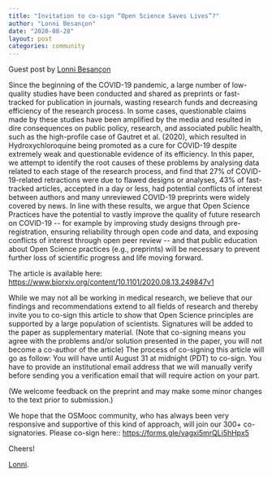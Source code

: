 ```yaml
---
title: "Invitation to co-sign “Open Science Saves Lives”?"
author: "Lonni Besançon"
date: "2020-08-28"
layout: post
categories: community
---
```


Guest post by [Lonni Besançon](https://twitter.com/lonnibesancon)


Since the beginning of the COVID-19 pandemic, a large number of low-quality studies have been conducted and shared as preprints or fast-tracked for publication in journals, wasting research funds and decreasing efficiency of the research process. In some cases, questionable claims made by these studies have been amplified by the media and resulted in dire consequences on public policy, research, and associated public health, such as the high-profile case of Gautret et al. (2020), which resulted in Hydroxychloroquine being promoted as a cure for COVID-19 despite extremely weak and questionable evidence of its efficiency. In this paper, we attempt to identify the root causes of these problems by analysing data related to each stage of the research process, and find that 27% of COVID-19-related retractions were due to flawed designs or analyses, 43% of fast-tracked articles, accepted in a day or less, had potential conflicts of interest between authors and many unreviewed COVID-19 preprints were widely covered by news. In line with these results, we argue that Open Science Practices have the potential to vastly improve the quality of future research on COVID-19 -- for example by improving study designs through pre-registration, ensuring reliability through open code and data, and exposing conflicts of interest through open peer review -- and that public education about Open Science practices (e.g., preprints) will be necessary to prevent further loss of scientific progress and life moving forward. 

The article is available here: https://www.biorxiv.org/content/10.1101/2020.08.13.249847v1 

While we may not all be working in medical research, we believe that our findings and recommendations extend to all fields of research and thereby invite you to co-sign this article to show that Open Science principles are supported by a large population of scientists. Signatures will be added to the paper as supplementary material.
(Note that co-signing means you agree with the problems and/or solution presented in the paper, you will not become a co-author of the article)
The process of co-signing this article will go as follow:
You will have until August 31 at midnight (PDT) to co-sign.
You have to provide an institutional email address that we will manually verify before sending you a verification email that will require action on your part.



(We welcome feedback on the preprint and may make some minor changes to the text prior to submission.)

We hope that the OSMooc community, who has always been very responsive and supportive of this kind of approach, will join our 300+ co-signatories. Please co-sign here:: https://forms.gle/vagxi5mrQLi5hHpx5 


Cheers!

[Lonni](https://twitter.com/lonnibesancon).
